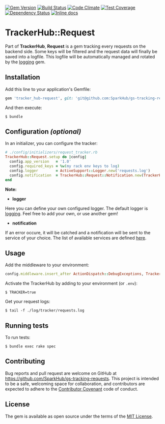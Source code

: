 [![Gem Version](https://badge.fury.io/rb/tracker_hub-request.svg)](http://badge.fury.io/rb/tracker_hub-request)
[![Build Status](https://travis-ci.org/SparkHub/gs-tracking-requests.svg?branch=master)](https://travis-ci.org/SparkHub/gs-tracking-requests)
[![Code Climate](https://codeclimate.com/github/SparkHub/gs-tracking-requests/badges/gpa.svg)](https://codeclimate.com/github/SparkHub/gs-tracking-requests)
[![Test Coverage](https://codeclimate.com/github/SparkHub/gs-tracking-requests/badges/coverage.svg)](https://codeclimate.com/github/SparkHub/gs-tracking-requests/coverage)
[![Dependency Status](https://gemnasium.com/SparkHub/gs-tracking-requests.svg)](https://gemnasium.com/SparkHub/gs-tracking-requests)
[![Inline docs](http://inch-ci.org/github/SparkHub/gs-tracking-requests.svg)](http://inch-ci.org/github/SparkHub/gs-tracking-requests)

# TrackerHub::Request

Part of __TrackerHub__, __Request__ is a gem tracking every requests on the backend side. Some keys will be filtered and the request data will finally be saved into a logfile. This logfile will be automatically managed and rotated by the [logging](https://github.com/TwP/logging) gem.

## Installation

Add this line to your application's Gemfile:

```ruby
gem 'tracker_hub-request', git: 'git@github.com:SparkHub/gs-tracking-requests.git'
```

And then execute:

    $ bundle

## Configuration _(optional)_

In an initializer, you can configure the tracker:

```ruby
# ./config/initializers/request_tracker.rb
TrackerHub::Request.setup do |config|
  config.app_version   = '1.0'
  config.required_keys = %w(my rack env keys to log)
  config.logger        = ActiveSupport::Logger.new('requests.log')
  config.notification  = TrackerHub::Request::Notification.new(TrackerHub::Request::Notification::HipChat.new('my_token', 'my_room', 'my_username'))
end
```

__Note:__

- __logger__

Here you can define your own configured logger. The default logger is [logging](https://github.com/TwP/logging). Feel free to add your own, or use another gem!

- __notification__

If an error occure, it will be catched and a notification will be sent to the service of your choice. The list of available services are defined [here](https://github.com/SparkHub/gs-tracking-requests/tree/master/lib/tracker_hub/request/notification).

## Usage

Add the middleware to your environment:

```ruby
config.middleware.insert_after ActionDispatch::DebugExceptions, TrackerHub::Request::Middleware
```

Activate the TrackerHub by adding to your environment (or `.env`):

    $ TRACKER=true

Get your request logs:

    $ tail -f ./log/tracker/requests.log

## Running tests

To run tests:

    $ bundle exec rake spec

## Contributing

Bug reports and pull request are welcome on GitHub at https://github.com/SparkHub/gs-tracking-requests. This project is intended to be a safe, welcoming space for collaboration, and contributors are expected to adhere to the [Contributor Covenant](http://contributor-covenant.org) code of conduct.


## License

The gem is available as open source under the terms of the [MIT License](http://opensource.org/licenses/MIT).
